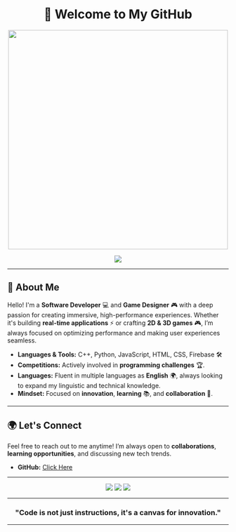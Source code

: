 <h1 align="center">🚀 Welcome to My GitHub</h1>

<p align="center">
  <img src="https://media.tenor.com/_4YgA77ExHEAAAAC/hacker.gif" width="500"/>
</p>

<p align="center">
  <img src="https://readme-typing-svg.herokuapp.com?font=JetBrains+Mono&color=%23F7F7F7&size=22&center=true&vCenter=true&width=600&lines=Software+Developer+%7C+Game+Designer;Building+Innovative+Applications;Passionate+about+Tech+%26+Design;Merging+Creativity+with+Code;Pushing+Limits+Every+Day">
</p>

---

## 💼 About Me  

Hello! I'm a **Software Developer** 💻 and **Game Designer** 🎮 with a deep passion for creating immersive, high-performance experiences. Whether it's building **real-time applications** ⚡ or crafting **2D & 3D games** 🎮, I’m always focused on optimizing performance and making user experiences seamless.

- **Languages & Tools:** C++, Python, JavaScript, HTML, CSS, Firebase 🛠️
- **Competitions:** Actively involved in **programming challenges** 🏆.
- **Languages:** Fluent in multiple languages as **English** 🌍, always looking to expand my linguistic and technical knowledge.  
- **Mindset:** Focused on **innovation**, **learning** 📚, and **collaboration** 🤝.
---

## 🌍 Let's Connect  

Feel free to reach out to me anytime! I’m always open to **collaborations**, **learning opportunities**, and discussing new tech trends.

- **GitHub:** [Click Here](https://github.com/croissantkayto)

---

<p align="center">
  <img src="https://img.shields.io/badge/Software_Developer-%E2%9C%94-blue?style=flat&logo=python&logoColor=white" />
  <img src="https://img.shields.io/badge/Game_Designer-%E2%9C%94-blue?style=flat&logo=unity&logoColor=white" />
  <img src="https://img.shields.io/badge/Problem_Solver-%E2%9C%94-blue?style=flat&logo=github&logoColor=white" />
</p>

---

<h3 align="center">"Code is not just instructions, it's a canvas for innovation."</h3>

---
